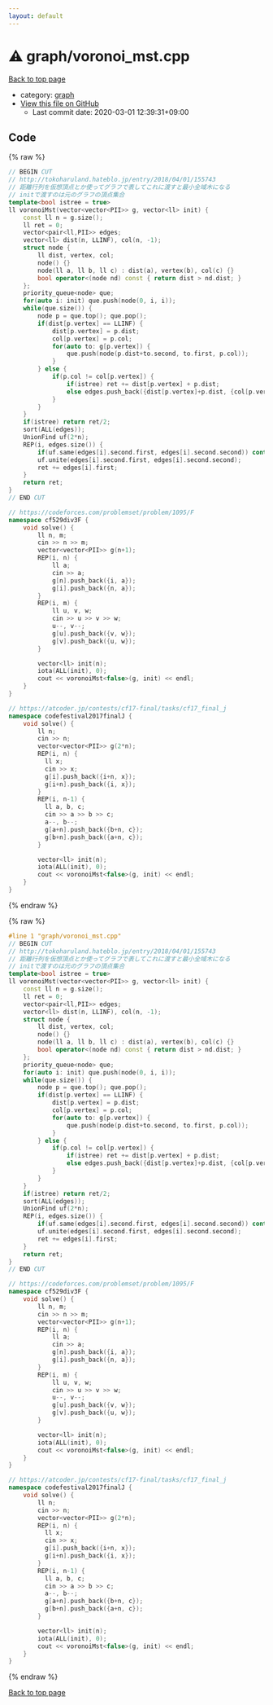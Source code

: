 ```yaml
---
layout: default
---
```


<!-- mathjax config similar to math.stackexchange -->
<script type="text/javascript" async
  src="https://cdnjs.cloudflare.com/ajax/libs/mathjax/2.7.5/MathJax.js?config=TeX-MML-AM_CHTML">
</script>
<script type="text/x-mathjax-config">
  MathJax.Hub.Config({
    TeX: { equationNumbers: { autoNumber: "AMS" }},
    tex2jax: {
      inlineMath: [ ['$','$'] ],
      processEscapes: true
    },
    "HTML-CSS": { matchFontHeight: false },
    displayAlign: "left",
    displayIndent: "2em"
  });
</script>

<script type="text/javascript" src="https://cdnjs.cloudflare.com/ajax/libs/jquery/3.4.1/jquery.min.js"></script>
<script src="https://cdn.jsdelivr.net/npm/jquery-balloon-js@1.1.2/jquery.balloon.min.js" integrity="sha256-ZEYs9VrgAeNuPvs15E39OsyOJaIkXEEt10fzxJ20+2I=" crossorigin="anonymous"></script>
<script type="text/javascript" src="../../assets/js/copy-button.js"></script>
<link rel="stylesheet" href="../../assets/css/copy-button.css" />


# :warning: graph/voronoi_mst.cpp

<a href="../../index.html">Back to top page</a>

* category: <a href="../../index.html#f8b0b924ebd7046dbfa85a856e4682c8">graph</a>
* <a href="{{ site.github.repository_url }}/blob/master/graph/voronoi_mst.cpp">View this file on GitHub</a>
    - Last commit date: 2020-03-01 12:39:31+09:00




## Code

<a id="unbundled"></a>
{% raw %}
```cpp
// BEGIN CUT
// http://tokoharuland.hateblo.jp/entry/2018/04/01/155743
// 距離行列を仮想頂点とか使ってグラフで表してこれに渡すと最小全域木になる
// initで渡すのは元のグラフの頂点集合
template<bool istree = true>
ll voronoiMst(vector<vector<PII>> g, vector<ll> init) {
    const ll n = g.size();
    ll ret = 0;
    vector<pair<ll,PII>> edges;
    vector<ll> dist(n, LLINF), col(n, -1);
    struct node {
        ll dist, vertex, col;
        node() {}
        node(ll a, ll b, ll c) : dist(a), vertex(b), col(c) {}
        bool operator<(node nd) const { return dist > nd.dist; }
    };
    priority_queue<node> que;
    for(auto i: init) que.push(node(0, i, i));
    while(que.size()) {
        node p = que.top(); que.pop();
        if(dist[p.vertex] == LLINF) {
            dist[p.vertex] = p.dist;
            col[p.vertex] = p.col;
            for(auto to: g[p.vertex]) {
                que.push(node(p.dist+to.second, to.first, p.col));
            }
        } else {
            if(p.col != col[p.vertex]) {
                if(istree) ret += dist[p.vertex] + p.dist;
                else edges.push_back({dist[p.vertex]+p.dist, {col[p.vertex], p.col}});
            }
        }
    }
    if(istree) return ret/2;
    sort(ALL(edges));
    UnionFind uf(2*n);
    REP(i, edges.size()) {
        if(uf.same(edges[i].second.first, edges[i].second.second)) continue;
        uf.unite(edges[i].second.first, edges[i].second.second);
        ret += edges[i].first;
    }
    return ret;
}
// END CUT

// https://codeforces.com/problemset/problem/1095/F
namespace cf529div3F {
    void solve() {
        ll n, m;
        cin >> n >> m;
        vector<vector<PII>> g(n+1);
        REP(i, n) {
            ll a;
            cin >> a;
            g[n].push_back({i, a});
            g[i].push_back({n, a});
        }
        REP(i, m) {
            ll u, v, w;
            cin >> u >> v >> w;
            u--, v--;
            g[u].push_back({v, w});
            g[v].push_back({u, w});
        }

        vector<ll> init(n);
        iota(ALL(init), 0);
        cout << voronoiMst<false>(g, init) << endl;
    }
}

// https://atcoder.jp/contests/cf17-final/tasks/cf17_final_j
namespace codefestival2017finalJ {
    void solve() {
        ll n;
        cin >> n;
        vector<vector<PII>> g(2*n);
        REP(i, n) {
          ll x;
          cin >> x;
          g[i].push_back({i+n, x});
          g[i+n].push_back({i, x});
        }
        REP(i, n-1) {
          ll a, b, c;
          cin >> a >> b >> c;
          a--, b--;
          g[a+n].push_back({b+n, c});
          g[b+n].push_back({a+n, c});
        }

        vector<ll> init(n);
        iota(ALL(init), 0);
        cout << voronoiMst<false>(g, init) << endl;
    }
}
```
{% endraw %}

<a id="bundled"></a>
{% raw %}
```cpp
#line 1 "graph/voronoi_mst.cpp"
// BEGIN CUT
// http://tokoharuland.hateblo.jp/entry/2018/04/01/155743
// 距離行列を仮想頂点とか使ってグラフで表してこれに渡すと最小全域木になる
// initで渡すのは元のグラフの頂点集合
template<bool istree = true>
ll voronoiMst(vector<vector<PII>> g, vector<ll> init) {
    const ll n = g.size();
    ll ret = 0;
    vector<pair<ll,PII>> edges;
    vector<ll> dist(n, LLINF), col(n, -1);
    struct node {
        ll dist, vertex, col;
        node() {}
        node(ll a, ll b, ll c) : dist(a), vertex(b), col(c) {}
        bool operator<(node nd) const { return dist > nd.dist; }
    };
    priority_queue<node> que;
    for(auto i: init) que.push(node(0, i, i));
    while(que.size()) {
        node p = que.top(); que.pop();
        if(dist[p.vertex] == LLINF) {
            dist[p.vertex] = p.dist;
            col[p.vertex] = p.col;
            for(auto to: g[p.vertex]) {
                que.push(node(p.dist+to.second, to.first, p.col));
            }
        } else {
            if(p.col != col[p.vertex]) {
                if(istree) ret += dist[p.vertex] + p.dist;
                else edges.push_back({dist[p.vertex]+p.dist, {col[p.vertex], p.col}});
            }
        }
    }
    if(istree) return ret/2;
    sort(ALL(edges));
    UnionFind uf(2*n);
    REP(i, edges.size()) {
        if(uf.same(edges[i].second.first, edges[i].second.second)) continue;
        uf.unite(edges[i].second.first, edges[i].second.second);
        ret += edges[i].first;
    }
    return ret;
}
// END CUT

// https://codeforces.com/problemset/problem/1095/F
namespace cf529div3F {
    void solve() {
        ll n, m;
        cin >> n >> m;
        vector<vector<PII>> g(n+1);
        REP(i, n) {
            ll a;
            cin >> a;
            g[n].push_back({i, a});
            g[i].push_back({n, a});
        }
        REP(i, m) {
            ll u, v, w;
            cin >> u >> v >> w;
            u--, v--;
            g[u].push_back({v, w});
            g[v].push_back({u, w});
        }

        vector<ll> init(n);
        iota(ALL(init), 0);
        cout << voronoiMst<false>(g, init) << endl;
    }
}

// https://atcoder.jp/contests/cf17-final/tasks/cf17_final_j
namespace codefestival2017finalJ {
    void solve() {
        ll n;
        cin >> n;
        vector<vector<PII>> g(2*n);
        REP(i, n) {
          ll x;
          cin >> x;
          g[i].push_back({i+n, x});
          g[i+n].push_back({i, x});
        }
        REP(i, n-1) {
          ll a, b, c;
          cin >> a >> b >> c;
          a--, b--;
          g[a+n].push_back({b+n, c});
          g[b+n].push_back({a+n, c});
        }

        vector<ll> init(n);
        iota(ALL(init), 0);
        cout << voronoiMst<false>(g, init) << endl;
    }
}

```
{% endraw %}

<a href="../../index.html">Back to top page</a>

